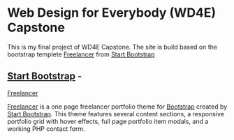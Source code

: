 # Web Design for Everybody (WD4E) Capstone

This is my final project of WD4E Capstone.  The site is build based on the
bootstrap templete 
[Freelancer](http://startbootstrap.com/template-overviews/freelancer/)
from
[Start Bootstrap](http://startbootstrap.com/)

## [Start Bootstrap](http://startbootstrap.com/) -
[Freelancer](http://startbootstrap.com/template-overviews/freelancer/)

[Freelancer](http://startbootstrap.com/template-overviews/freelancer/) is a one
page freelancer portfolio theme for [Bootstrap](http://getbootstrap.com/)
created by [Start Bootstrap](http://startbootstrap.com/). This theme features
several content sections, a responsive portfolio grid with hover effects, full
page portfolio item modals, and a working PHP contact form.
